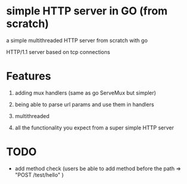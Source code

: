 # simple HTTP server in GO (from scratch)
a simple multithreaded HTTP server from scratch with go

HTTP/1.1 server based on tcp connections

# Features 

1. adding mux handlers (same as go ServeMux but simpler)

2. being able to parse url params and use them in handlers 

3. multithreaded 

4. all the functionality you expect from a super simple HTTP server  

# TODO 

- add method check (users be able to add method before the path => "POST /test/hello" )
